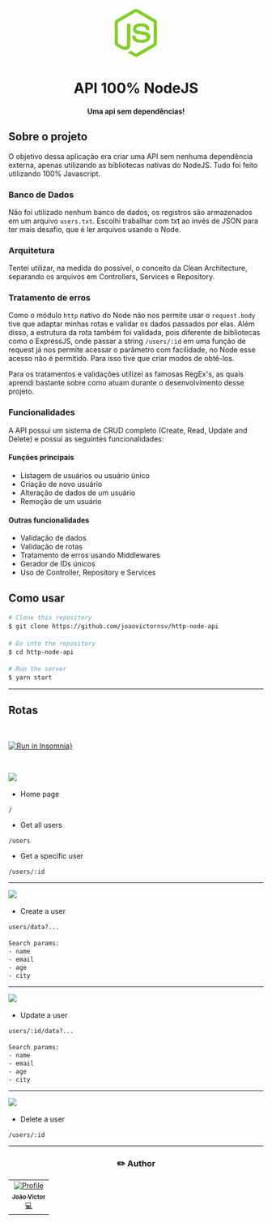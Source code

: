 <div align="center">
    <img src="https://raw.githubusercontent.com/devicons/devicon/master/icons/nodejs/nodejs-original.svg" width=100>
    <h1>
        API 100% NodeJS
    </h1>
    <h4>
        Uma api sem dependências!
    </h4>
</div>

## Sobre o projeto
O objetivo dessa aplicação era criar uma API sem nenhuma dependência externa, apenas utilizando as bibliotecas nativas do NodeJS. Tudo foi feito utilizando 100% Javascript.

### Banco de Dados
Não foi utilizado nenhum banco de dados, os registros são armazenados em um arquivo `users.txt`. Escolhi trabalhar com txt ao invés de JSON para ter mais desafio, que é ler arquivos usando o Node.

### Arquitetura
Tentei utilizar, na medida do possível, o conceito da Clean Architecture, separando os arquivos em Controllers, Services e Repository.

### Tratamento de erros
Como o módulo `http` nativo do Node não nos permite usar o `request.body` tive que adaptar minhas rotas e validar os dados passados por elas.
Além disso, a estrutura da rota também foi validada, pois diferente de bibliotecas como o ExpressJS, onde passar a string `/users/:id` em uma função de request já nos permite acessar o parâmetro com facilidade, no Node esse acesso não é permitido. Para isso tive que criar modos de obtê-los.

Para os tratamentos e validações utilizei as famosas RegEx's, as quais aprendi bastante sobre como atuam durante o desenvolvimento desse projeto.

### Funcionalidades
A API possui um sistema de CRUD completo (Create, Read, Update and Delete) e possui as seguintes funcionalidades:

#### Funções principais
- Listagem de usuários ou usuário único
- Criação de novo usuário
- Alteração de dados de um usuário
- Remoção de um usuário

#### Outras funcionalidades
- Validação de dados
- Validação de rotas
- Tratamento de erros usando Middlewares
- Gerador de IDs únicos
- Uso de Controller, Repository e Services

## Como usar
```bash
# Clone this repository
$ git clone https://github.com/joaovictornsv/http-node-api

# Go into the repository
$ cd http-node-api

# Run the server
$ yarn start
```

---

## Rotas

<br/>

[![Run in Insomnia}](https://insomnia.rest/images/run.svg)](https://insomnia.rest/run/?label=http-node-api&uri=https%3A%2F%2Fraw.githubusercontent.com%2Fjoaovictornsv%2Fhttp-node-api%2Fmaster%2FInsomnia.json)

<br/>

**![](https://img.shields.io/badge/get-BD93F9.svg?&style=for-the-badge&logoColor=white)**

- Home page

```
/
```

- Get all users

```
/users
```

- Get a specific user
```
/users/:id
```

---

**![](https://img.shields.io/badge/post-49F37B.svg?&style=for-the-badge&logoColor=white)**
- Create a user

```
users/data?...

Search params:
- name
- email
- age
- city
```

---

**![](https://img.shields.io/badge/put-FFB86C.svg?&style=for-the-badge&logoColor=white)**
- Update a user

```
users/:id/data?...

Search params:
- name
- email
- age
- city
```

---

**![](https://img.shields.io/badge/delete-FF4D4B.svg?&style=for-the-badge&logoColor=white)**

- Delete a user

```
/users/:id
```

---

<div align="center">

### :pencil2: Author

<table>
  <tr>
    <td align="center"><a href="https://github.com/joaovictornsv"><img src="https://github.com/joaovictornsv.png" width="100px;" alt="Profile"/><br /><sub><b>João Victor</b></sub></a><br /><a href="https://github.com/joaovictornsv" title="Code">💻</a></td>
  <tr>
</table>
</div>